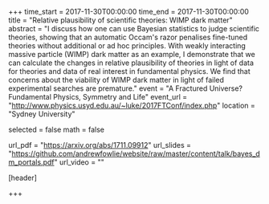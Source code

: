 +++
time_start = 2017-11-30T00:00:00
time_end = 2017-11-30T00:00:00
title = "Relative plausibility of scientific theories: WIMP dark matter"
abstract = "I discuss how one can use Bayesian statistics to judge scientific theories, showing that an automatic Occam's razor penalises fine-tuned theories without additional or ad hoc principles. With weakly interacting massive particle (WIMP) dark matter as an example, I demonstrate that we can calculate the changes in relative plausibility of theories in light of data for theories and data of real interest in fundamental physics. We find that concerns about the viability of WIMP dark matter in light of failed experimental searches are premature."
event = "A Fractured Universe? Fundamental Physics, Symmetry and Life"
event_url = "http://www.physics.usyd.edu.au/~luke/2017FTConf/index.php"
location = "Sydney University"

selected = false
math = false

url_pdf = "https://arxiv.org/abs/1711.09912"
url_slides = "https://github.com/andrewfowlie/website/raw/master/content/talk/bayes_dm_portals.pdf"
url_video = ""

[header]

+++
